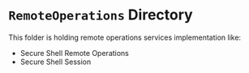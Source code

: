 ﻿# `RemoteOperations` Directory
This folder is holding remote operations services implementation like:
- Secure Shell Remote Operations
- Secure Shell Session
